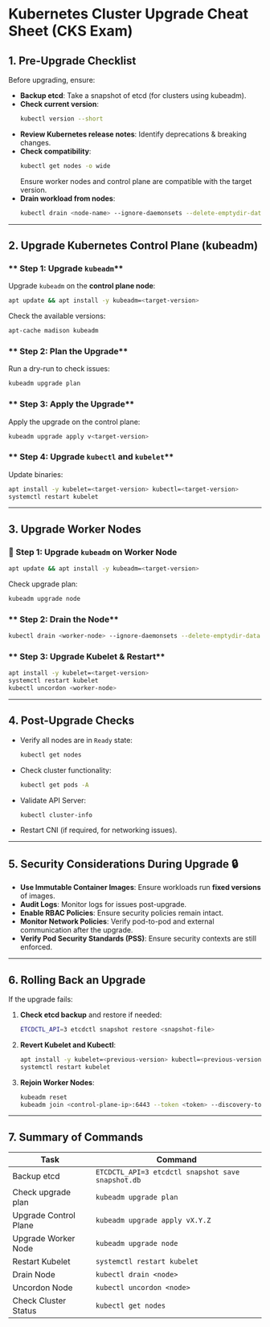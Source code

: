 # Kubernetes Cluster Upgrade Cheat Sheet (CKS Exam)

## **1. Pre-Upgrade Checklist** 
Before upgrading, ensure:
- **Backup etcd**: Take a snapshot of etcd (for clusters using kubeadm).
- **Check current version**:
  ```bash
  kubectl version --short
  ```
- **Review Kubernetes release notes**: Identify deprecations & breaking changes.
- **Check compatibility**:
  ```bash
  kubectl get nodes -o wide
  ```
  Ensure worker nodes and control plane are compatible with the target version.
- **Drain workload from nodes**:
  ```bash
  kubectl drain <node-name> --ignore-daemonsets --delete-emptydir-data
  ```

---

## **2. Upgrade Kubernetes Control Plane (kubeadm)**

### ** Step 1: Upgrade `kubeadm`**
Upgrade `kubeadm` on the **control plane node**:
```bash
apt update && apt install -y kubeadm=<target-version>
```
Check the available versions:
```bash
apt-cache madison kubeadm
```

### ** Step 2: Plan the Upgrade**
Run a dry-run to check issues:
```bash
kubeadm upgrade plan
```

### ** Step 3: Apply the Upgrade**
Apply the upgrade on the control plane:
```bash
kubeadm upgrade apply v<target-version>
```

### ** Step 4: Upgrade `kubectl` and `kubelet`**
Update binaries:
```bash
apt install -y kubelet=<target-version> kubectl=<target-version>
systemctl restart kubelet
```

---

## **3. Upgrade Worker Nodes**

### **🔹 Step 1: Upgrade `kubeadm` on Worker Node**
```bash
apt update && apt install -y kubeadm=<target-version>
```
Check upgrade plan:
```bash
kubeadm upgrade node
```

### ** Step 2: Drain the Node**
```bash
kubectl drain <worker-node> --ignore-daemonsets --delete-emptydir-data
```

### ** Step 3: Upgrade Kubelet & Restart**
```bash
apt install -y kubelet=<target-version>
systemctl restart kubelet
kubectl uncordon <worker-node>
```

---

## **4. Post-Upgrade Checks**
- Verify all nodes are in `Ready` state:
  ```bash
  kubectl get nodes
  ```
- Check cluster functionality:
  ```bash
  kubectl get pods -A
  ```
- Validate API Server:
  ```bash
  kubectl cluster-info
  ```
- Restart CNI (if required, for networking issues).

---

## **5. Security Considerations During Upgrade** 🔒
- **Use Immutable Container Images**: Ensure workloads run **fixed versions** of images.
- **Audit Logs**: Monitor logs for issues post-upgrade.
- **Enable RBAC Policies**: Ensure security policies remain intact.
- **Monitor Network Policies**: Verify pod-to-pod and external communication after the upgrade.
- **Verify Pod Security Standards (PSS)**: Ensure security contexts are still enforced.

---

## **6. Rolling Back an Upgrade**
If the upgrade fails:
1. **Check etcd backup** and restore if needed:
   ```bash
   ETCDCTL_API=3 etcdctl snapshot restore <snapshot-file>
   ```
2. **Revert Kubelet and Kubectl**:
   ```bash
   apt install -y kubelet=<previous-version> kubectl=<previous-version>
   systemctl restart kubelet
   ```
3. **Rejoin Worker Nodes**:
   ```bash
   kubeadm reset
   kubeadm join <control-plane-ip>:6443 --token <token> --discovery-token-ca-cert-hash sha256:<hash>
   ```

---

## **7. Summary of Commands**
| Task | Command |
|------|---------|
| Backup etcd | `ETCDCTL_API=3 etcdctl snapshot save snapshot.db` |
| Check upgrade plan | `kubeadm upgrade plan` |
| Upgrade Control Plane | `kubeadm upgrade apply vX.Y.Z` |
| Upgrade Worker Node | `kubeadm upgrade node` |
| Restart Kubelet | `systemctl restart kubelet` |
| Drain Node | `kubectl drain <node>` |
| Uncordon Node | `kubectl uncordon <node>` |
| Check Cluster Status | `kubectl get nodes` |


